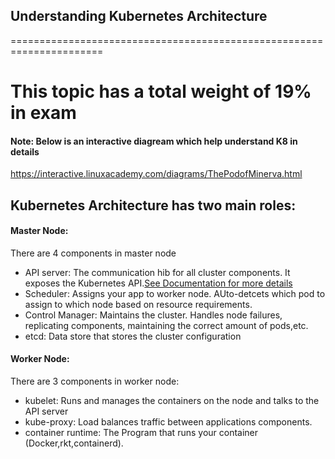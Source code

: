 ## Understanding Kubernetes Architecture
======================================================================
# This topic has a total weight of 19% in exam

#### Note: Below is an interactive diagream which help understand K8 in details
https://interactive.linuxacademy.com/diagrams/ThePodofMinerva.html


  ## Kubernetes Architecture has two main roles:

  #### Master Node:
  There are 4 components in master node
  * API server: The communication hib for all cluster components. It exposes the Kubernetes API.[See Documentation for more details](https://kubernetes.io/docs/reference/command-line-tools-reference/kube-apiserver/)
  * Scheduler: Assigns your app to worker node. AUto-detcets which pod to assign to which node based on resource requirements.
  * Control Manager: Maintains the cluster. Handles node failures, replicating components, maintaining the correct amount of pods,etc.
  * etcd: Data store that stores the cluster configuration


#### Worker Node:
There are 3 components in worker node:
  * kubelet: Runs and manages the containers on the node and talks to the API server
  * kube-proxy: Load balances traffic between applications components.
  * container runtime: The Program that runs your container (Docker,rkt,containerd).

